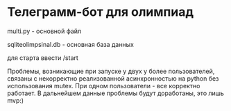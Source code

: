 # Телеграмм-бот для олимпиад

multi.py - основной файл 

sqliteolimpsinal.db - основная база данных

для старта ввести /start

Проблемы, возникающие при запуске у двух у более пользователей, связаны с некорректно реализованной асинхронностью на python без использования mutex. При одном пользователи - все корректно работает.
В дальнейшем данные проблемы будут доработаны, это лишь mvp:)
